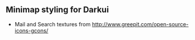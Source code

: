 
Minimap styling for Darkui
-------------


* Mail and Search textures from http://www.greepit.com/open-source-icons-gcons/